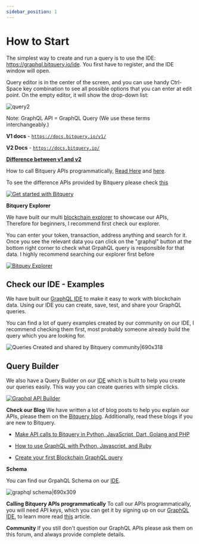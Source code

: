 ```yaml
---
sidebar_position: 1
---
```


# How to Start

The simplest way to create and run a query is to use the IDE: https://graphql.bitquery.io/ide. You first have to register, and the IDE window will open.

Query editor is in the center of the screen, and you can use handy Ctrl-Space key combination to see all possible options that you can enter at edit point. On the empty editor, it will show the drop-down list:

![query2](/img/ide/second.png)


Note:  GraphQL API = GraphQL Query (We use these terms interchangeably.)

**V1 docs** - [`https://docs.bitquery.io/v1/`](https://docs.bitquery.io/v1/)

**V2 Docs** - [`https://docs.bitquery.io/`](https://docs.bitquery.io/)

[**Difference between v1 and v2**](v1-and-v2.md)

How to call Bitquery APIs programmatically, [Read Here](https://bitquery.io/blog/graphql-with-python-javascript-and-ruby) and [here](https://community.bitquery.io/t/make-api-calls-to-bitquery-in-python-javascript-dart-golang-and-php/1004).

To see the difference APIs provided by Bitquery please check [this](https://docs.google.com/presentation/d/1NET2jWidPNwuzR0_gy3SBY6_gX1n_a9KIHw4EQohDCE/edit?usp=sharing)

[![Get started with Bitquery](img/get-started-with-bitquery.jpeg)](https://www.youtube.com/watch?v=pOFVc-kgSxc "Get started with Bitquery - Click to Watch!")


**Bitquery Explorer**

We have built our multi [blockchain explorer](http://explorer.bitquery.io/) to showcase our APIs, Therefore for beginners, I recommend first check our explorer.

You can enter your token, transaction, address anything and search for it. Once you see the relevant data you can click on the "graphql" button at the bottom right corner to check what GrpahQL query is responsible for that data. I highly recommend searching our explorer first before 


[![Bitquey Explorer](img/explorer.jpeg)](https://vimeo.com/548729514 "Bitquery Explorer - Click to Watch!")



## Check our IDE - Examples

We have built our [GraphQL IDE](https://graphql.bitquery.io/ide) to make it easy to work with blockchain data. Using our IDE you can create, save, test, and share your GraphQL queries.

You can find a lot of query examples created by our community on our IDE, I recommend checking them first, most probably someone already build the query which you are looking for.

![Queries Created and shared by Bitquery community|690x318](/img/queries-created-and-shared-by-Bitquery-community.png)


## Query Builder

We also have a Query Builder on our [IDE](https://graphql.bitquery.io/ide) which is built to help you create our queries easily. This way you can create queries with simple clicks.

[![Graphql API Builder](img/graphql-api-builder.jpeg)](https://vimeo.com/521756813 "Graphql API Builder - Click to Watch!")


**Check our Blog** 
We have written a lot of blog posts to help you explain our APIs, please them on the [Bitquery blog](https://bitquery.io/blog).  Additionally, read these blogs if you are new to Bitquery.

- [Make API calls to Bitquery in Python, JavaScript, Dart, Golang and PHP](https://community.bitquery.io/t/make-api-calls-to-bitquery-in-python-javascript-dart-golang-and-php/1004)

- [How to use GraphQL with Python, Javascript, and Ruby](https://bitquery.io/blog/graphql-with-python-javascript-and-ruby)
- [Create your first Blockchain GraphQL query](https://bitquery.io/blog/blockchain-graphql-query)



**Schema**

You can find our GrpahQL Schema on our [IDE](https://graphql.bitquery.io/ide).

![graphql schema|690x309](/ide/graphql-schema.png)


**Calling Bitquery APIs programmatically**
To call our APIs programmatically, you will need API keys, which you can get it by signing up on our [GraphQL IDE](https://graphql.bitquery.io/ide), to learn more read [this](https://bitquery.io/blog/graphql-with-python-javascript-and-ruby) article. 


**Community**
If you still don't question our GraphQL APIs please ask them on this forum, and always provide complete details.